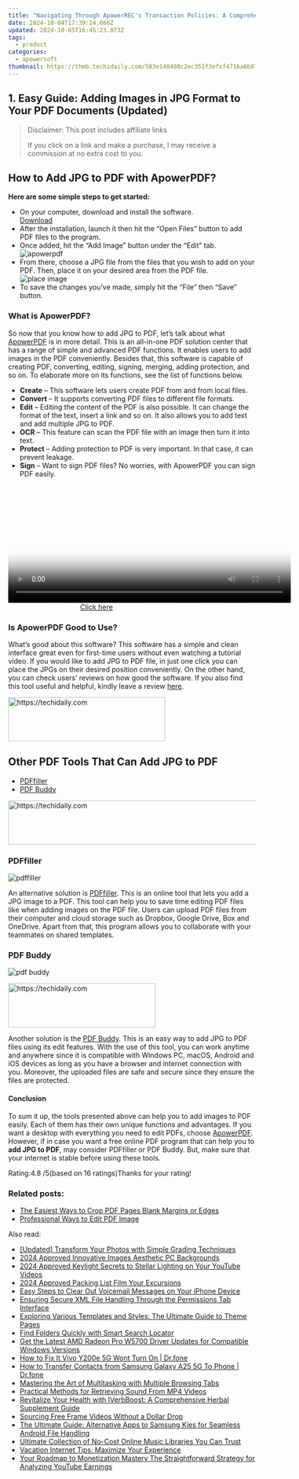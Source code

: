 ```yaml
---
title: "Navigating Through ApowerREC's Transaction Policies: A Comprehensive Guide"
date: 2024-10-04T17:39:24.666Z
updated: 2024-10-05T16:45:23.073Z
tags:
  - product
categories:
  - apowersoft
thumbnail: https://thmb.techidaily.com/583e140408c2ec351f3efcf4716a6b87c865b3b8a448b26c52bfccdf2d778b7a.png
---
```


## 1. Easy Guide: Adding Images in JPG Format to Your PDF Documents (Updated)

>  Disclaimer: This post includes affiliate links
>
>  If you click on a link and make a purchase, I may receive a commission at no extra cost to you.
>

## How to Add JPG to PDF with ApowerPDF?

**Here are some simple steps to get started:**

* On your computer, download and install the software.  
[Download](https://tools.techidaily.com/apowersoft/products/)
* After the installation, launch it then hit the “Open Files” button to add PDF files to the program.
* Once added, hit the “Add Image” button under the “Edit” tab.  
![apowerpdf](https://www.apowersoft.com//webusupload.aoscdn.com/apowercom/wp-content/uploads/2020/07/add-image.jpg.webp)
* From there, choose a JPG file from the files that you wish to add on your PDF. Then, place it on your desired area from the PDF file.  
![place image](https://www.apowersoft.com//webusupload.aoscdn.com/apowercom/wp-content/uploads/2020/07/place-jpg.jpg.webp)
* To save the changes you’ve made, simply hit the “File” then “Save” button.

### What is ApowerPDF?

So now that you know how to add JPG to PDF, let’s talk about what [ApowerPDF](https://tools.techidaily.com/apowersoft/apower-pdf/) is in more detail. This is an all-in-one PDF solution center that has a range of simple and advanced PDF functions. It enables users to add images in the PDF conveniently. Besides that, this software is capable of creating PDF, converting, editing, signing, merging, adding protection, and so on. To elaborate more on its functions, see the list of functions below.

* **Create** – This software lets users create PDF from and from local files.
* **Convert** – It supports converting PDF files to different file formats.
* **Edit**  – Editing the content of the PDF is also possible. It can change the format of the text, insert a link and so on. It also allows you to add text and add multiple JPG to PDF.
* **OCR** – This feature can scan the PDF file with an image then turn it into text.
* **Protect** – Adding protection to PDF is very important. In that case, it can prevent leakage.
* **Sign** – Want to sign PDF files? No worries, with ApowerPDF you can sign PDF easily.

<!-- affiliate ads begin -->
<span id="1983475">
					<video width="576" height="240" style="cursor:pointer"
           poster="//a.impactradius-go.com/display-clicktoplayimage/1983475.png"
           onclick="if(!this.playClicked){this.play();this.setAttribute('controls',true);this.playClicked=true;}">
	   <source src="//a.impactradius-go.com/display-ad/22993-1983475">
	   <img src="//a.impactradius-go.com/display-clicktoplayimage/1983475.png" style="border: none; height: 100%; width: 100%; object-fit: contain">
	</video>
	<div style="width:360px;text-align:center"><a href="javascript:window.open(decodeURIComponent('https%3A%2F%2Fhomestyler.sjv.io%2Fc%2F5597632%2F1983475%2F22993'), '_blank');void(0);">Click here</a></div>
</span>
<img height="0" width="0" src="https://imp.pxf.io/i/5597632/1983475/22993" style="position:absolute;visibility:hidden;" border="0" />
<!-- affiliate ads end -->

### Is ApowerPDF Good to Use?

What’s good about this software? This software has a simple and clean interface great even for first-time users without even watching a tutorial video. If you would like to add JPG to PDF file, in just one click you can place the JPGs on their desired position conveniently. On the other hand, you can check users’ reviews on how good the software. If you also find this tool useful and helpful, kindly leave a review [here](https://www.g2crowd.com/products/apowerpdf/reviews).

<!-- affiliate ads begin -->
<a href="https://aligracehair.sjv.io/c/5597632/2135415/19272" target="_top" id="2135415">
  <img src="//a.impactradius-go.com/display-ad/19272-2135415" border="0" alt="https://techidaily.com" width="320" height="90"/>
</a>
<img height="0" width="0" src="https://aligracehair.sjv.io/i/5597632/2135415/19272" style="position:absolute;visibility:hidden;" border="0" />
<!-- affiliate ads end -->

## Other PDF Tools That Can Add JPG to PDF

* [PDFfiller](https://tools.techidaily.com/apowersoft/products/)
* [PDF Buddy](https://tools.techidaily.com/apowersoft/products/)

<!-- affiliate ads begin -->
<a href="https://dhgate.sjv.io/c/5597632/1186802/12108" target="_top" id="1186802">
  <img src="//a.impactradius-go.com/display-ad/12108-1186802" border="0" alt="https://techidaily.com" width="728" height="90"/>
</a>
<img height="0" width="0" src="https://dhgate.sjv.io/i/5597632/1186802/12108" style="position:absolute;visibility:hidden;" border="0" />
<!-- affiliate ads end -->

### PDFfiller

![pdffiller](https://www.apowersoft.com//webusupload.aoscdn.com/apowercom/wp-content/uploads/2020/07/add-image-pdffiller.jpg.webp)

An alternative solution is [PDFfiller](https://www.pdffiller.com/en/categories/add-image.htm). This is an online tool that lets you add a JPG image to a PDF. This tool can help you to save time editing PDF files like when adding images on the PDF file. Users can upload PDF files from their computer and cloud storage such as Dropbox, Google Drive, Box and OneDrive. Apart from that, this program allows you to collaborate with your teammates on shared templates.

### PDF Buddy

![pdf buddy](https://www.apowersoft.com//webusupload.aoscdn.com/apowercom/wp-content/uploads/2020/07/add-jpg-using-pdfbuddy.jpg.webp)

<!-- affiliate ads begin -->
<a href="https://aligracehair.sjv.io/c/5597632/1975836/19272" target="_top" id="1975836">
  <img src="//a.impactradius-go.com/display-ad/19272-1975836" border="0" alt="https://techidaily.com" width="300" height="90"/>
</a>
<img height="0" width="0" src="https://aligracehair.sjv.io/i/5597632/1975836/19272" style="position:absolute;visibility:hidden;" border="0" />
<!-- affiliate ads end -->

Another solution is the [PDF Buddy](https://www.pdfbuddy.com/how-to/add-image-to-pdf). This is an easy way to add JPG to PDF files using its edit features. With the use of this tool, you can work anytime and anywhere since it is compatible with Windows PC, macOS, Android and iOS devices as long as you have a browser and internet connection with you. Moreover, the uploaded files are safe and secure since they ensure the files are protected.

#### Conclusion

To sum it up, the tools presented above can help you to add images to PDF easily. Each of them has their own unique functions and advantages. If you want a desktop with everything you need to edit PDFs, choose [ApowerPDF](https://tools.techidaily.com/apowersoft/apower-pdf/). However, if in case you want a free online PDF program that can help you to **add JPG to PDF**, may consider PDFfiller or PDF Buddy. But, make sure that your internet is stable before using these tools.

Rating:4.8 /5(based on 16 ratings)Thanks for your rating!

### Related posts:

* [The Easiest Ways to Crop PDF Pages Blank Margins or Edges](https://tools.techidaily.com/apowersoft/apower-pdf/)
* [Professional Ways to Edit PDF Image](https://tools.techidaily.com/apowersoft/apower-pdf/)

<ins class="adsbygoogle"
     style="display:block"
     data-ad-format="autorelaxed"
     data-ad-client="ca-pub-7571918770474297"
     data-ad-slot="1223367746"></ins>

<ins class="adsbygoogle"
     style="display:block"
     data-ad-client="ca-pub-7571918770474297"
     data-ad-slot="8358498916"
     data-ad-format="auto"
     data-full-width-responsive="true"></ins>

<span class="atpl-alsoreadstyle">Also read:</span>
<div><ul>
<li><a href="https://fox-helps.techidaily.com/updated-transform-your-photos-with-simple-grading-techniques/"><u>[Updated] Transform Your Photos with Simple Grading Techniques</u></a></li>
<li><a href="https://some-knowledge.techidaily.com/2024-approved-innovative-images-aesthetic-pc-backgrounds/"><u>2024 Approved Innovative Images Aesthetic PC Backgrounds</u></a></li>
<li><a href="https://youtube-stream.techidaily.com/2024-approved-keylight-secrets-to-stellar-lighting-on-your-youtube-videos/"><u>2024 Approved Keylight Secrets to Stellar Lighting on Your YouTube Videos</u></a></li>
<li><a href="https://extra-skills.techidaily.com/2024-approved-packing-list-film-your-excursions/"><u>2024 Approved Packing List Film Your Excursions</u></a></li>
<li><a href="https://fox-web3.techidaily.com/easy-steps-to-clear-out-voicemail-messages-on-your-iphone-device/"><u>Easy Steps to Clear Out Voicemail Messages on Your iPhone Device</u></a></li>
<li><a href="https://fox-web3.techidaily.com/ensuring-secure-xml-file-handling-through-the-permissions-tab-interface/"><u>Ensuring Secure XML File Handling Through the Permissions Tab Interface</u></a></li>
<li><a href="https://fox-web3.techidaily.com/exploring-various-templates-and-styles-the-ultimate-guide-to-theme-pages/"><u>Exploring Various Templates and Styles: The Ultimate Guide to Theme Pages</u></a></li>
<li><a href="https://fox-web3.techidaily.com/find-folders-quickly-with-smart-search-locator/"><u>Find Folders Quickly with Smart Search Locator</u></a></li>
<li><a href="https://hardware-help.techidaily.com/get-the-latest-amd-radeon-pro-w5700-driver-updates-for-compatible-windows-versions/"><u>Get the Latest AMD Radeon Pro W5700 Driver Updates for Compatible Windows Versions</u></a></li>
<li><a href="https://fix-guide.techidaily.com/how-to-fix-it-vivo-y200e-5g-wont-turn-on-drfone-by-drfone-fix-android-problems-fix-android-problems/"><u>How to Fix It Vivo Y200e 5G Wont Turn On | Dr.fone</u></a></li>
<li><a href="https://blog-min.techidaily.com/how-to-transfer-contacts-from-samsung-galaxy-a25-5g-to-phone-drfone-by-drfone-transfer-from-android-transfer-from-android/"><u>How to Transfer Contacts from Samsung Galaxy A25 5G To Phone | Dr.fone</u></a></li>
<li><a href="https://fox-web3.techidaily.com/mastering-the-art-of-multitasking-with-multiple-browsing-tabs/"><u>Mastering the Art of Multitasking with Multiple Browsing Tabs</u></a></li>
<li><a href="https://fox-web3.techidaily.com/practical-methods-for-retrieving-sound-from-mp4-videos/"><u>Practical Methods for Retrieving Sound From MP4 Videos</u></a></li>
<li><a href="https://fox-web3.techidaily.com/revitalize-your-health-with-iverbboost-a-comprehensive-herbal-supplement-guide/"><u>Revitalize Your Health with IVerbBoost: A Comprehensive Herbal Supplement Guide</u></a></li>
<li><a href="https://extra-lessons.techidaily.com/sourcing-free-frame-videos-without-a-dollar-drop/"><u>Sourcing Free Frame Videos Without a Dollar Drop</u></a></li>
<li><a href="https://fox-web3.techidaily.com/the-ultimate-guide-alternative-apps-to-samsung-kies-for-seamless-android-file-handling/"><u>The Ultimate Guide: Alternative Apps to Samsung Kies for Seamless Android File Handling</u></a></li>
<li><a href="https://fox-web3.techidaily.com/ultimate-collection-of-no-cost-online-music-libraries-you-can-trust/"><u>Ultimate Collection of No-Cost Online Music Libraries You Can Trust</u></a></li>
<li><a href="https://tech-savvy.techidaily.com/vacation-internet-tips-maximize-your-experience/"><u>Vacation Internet Tips: Maximize Your Experience</u></a></li>
<li><a href="https://youtube-lab.techidaily.com/roadmap-to-monetization-mastery-the-straightforward-strategy-for-analyzing-youtube-earnings/"><u>Your Roadmap to Monetization Mastery The Straightforward Strategy for Analyzing YouTube Earnings</u></a></li>
</ul></div>

